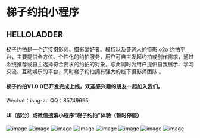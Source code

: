 # 梯子约拍小程序
## HELLOLADDER
梯子约拍是一个连接摄影师、摄影爱好者、模特以及普通人的摄影 o2o 约拍平台，主要提供全方位、个性化的约拍服务，用户可自主发起约拍或创作需求，通过系统推荐或自主选择符合要求的约拍的对象，与此同时为用户提供自我展示、学习交流、互动娱乐的平台，同时梯子约拍拥有强大的线下摄影师团队
。
#### 梯子约拍V1.0.0已开发完成上线，欢迎感兴趣的朋友一起加入我们。

  Wechat：ispg-zc
  QQ：85749695

#### UI（部分）或微信搜索小程序“梯子约拍”体验（暂时停服）
![image](https://github.com/unidbaas/ladder/blob/main/ui/引导页.png)
![image](https://github.com/unidbaas/ladder/blob/main/ui/广场.png)
![image](https://github.com/unidbaas/ladder/blob/main/ui/消息.png)
![image](https://github.com/unidbaas/ladder/blob/main/ui/约拍发布.png)
![image](https://github.com/unidbaas/ladder/blob/main/ui/实名认证页面.png)
![image](https://github.com/unidbaas/ladder/blob/main/ui/实名认证.png)
![image](https://github.com/unidbaas/ladder/blob/main/ui/身份认证.png)
![image](https://github.com/unidbaas/ladder/blob/main/ui/消息.png)


